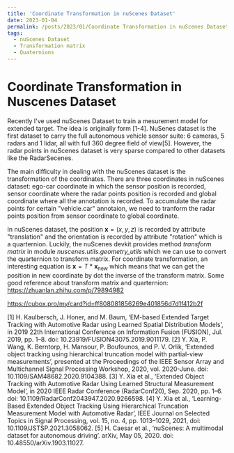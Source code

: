 ```yaml
---
title: 'Coordinate Transformation in nuScenes Dataset'
date: 2023-01-04
permalink: /posts/2023/01/Coordinate Transformation in nuScenes Dataset/
tags:
  - nuScenes Dataset
  - Transformation matrix
  - Quaternions
---
```



Coordinate Transformation in Nuscenes Dataset
======
Recently I've used nuScenes Dataset to train a mesurement model for extended target. The idea is originally form [1-4]. NuSenes dataset is the first dataset to carry the full autonomous vehicle sensor suite: 6 cameras, 5 radars and 1 lidar, all with full 360 degree field of view[5]. However, the radar points in nuScenes dataset is very sparse compared to other datasets like the RadarSecenes.

The main difficulty in dealing with the nuScenes dataset is the transformation of the coordinates. There are three coordinates in nuScenes dataset: ego-car coordinate in which the sensor position is recorded, sensor coordinate where the radar points position is recorded and global coordinate where all the annotation is recorded. To accumulate the radar points for certain "vehicle.car" annotaion, we need to tranform the radar points position from sensor coordinate to global coordinate. 

In nuScenes dataset, the position $\mathbf{x} = (x,y,z)$ is recorded by attribute "translation" and the orientation is recorded by attribute "rotation" which is a quarternion. Luckily, the nuScenes devkit provides method *transform matrix* in module *nuscenes.utils.geometry_utils* which we can use to convert the quarternion to transform matrix. For coordinate transformation, an interesting equation is 
$\mathbf{x} = T * \mathbf{x}_{\text{new}}$
which means that we can get the position in new coordinate by dot the inverse of the transform matrix.
Some good reference about transform matrix and quarternion:
https://zhuanlan.zhihu.com/p/79894982

https://cubox.pro/my/card?id=ff808081856269e401856d7d1f412b2f





[1] H. Kaulbersch, J. Honer, and M. Baum, ‘EM-based Extended Target Tracking with Automotive Radar using Learned Spatial Distribution Models’, in 2019 22th International Conference on Information Fusion (FUSION), Jul. 2019, pp. 1–8. doi: 10.23919/FUSION43075.2019.9011179.
[2] Y. Xia, P. Wang, K. Berntorp, H. Mansour, P. Boufounos, and P. V. Orlik, ‘Extended object tracking using hierarchical truncation model with partial-view measurements’, presented at the Proceedings of the IEEE Sensor Array and Multichannel Signal Processing Workshop, 2020, vol. 2020-June. doi: 10.1109/SAM48682.2020.9104388.
[3] Y. Xia et al., ‘Extended Object Tracking with Automotive Radar Using Learned Structural Measurement Model’, in 2020 IEEE Radar Conference (RadarConf20), Sep. 2020, pp. 1–6. doi: 10.1109/RadarConf2043947.2020.9266598.
[4] Y. Xia et al., ‘Learning-Based Extended Object Tracking Using Hierarchical Truncation Measurement Model with Automotive Radar’, IEEE Journal on Selected Topics in Signal Processing, vol. 15, no. 4, pp. 1013–1029, 2021, doi: 10.1109/JSTSP.2021.3058062.
[5] H. Caesar et al., ‘nuScenes: A multimodal dataset for autonomous driving’. arXiv, May 05, 2020. doi: 10.48550/arXiv.1903.11027.

